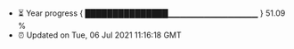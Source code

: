 - ⏳ Year progress { ███████████████▁▁▁▁▁▁▁▁▁▁▁▁▁▁▁ } 51.09 %
- ⏰ Updated on Tue, 06 Jul 2021 11:16:18 GMT

